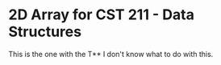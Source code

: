 # 2D Array for CST 211 - Data Structures
This is the one with the T**
I don't know what to do with this.
